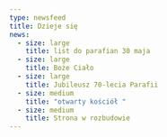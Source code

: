 ```yaml
---
type: newsfeed
title: Dzieje się
news:
  - size: large
    title: list do parafian 30 maja
  - size: large
    title: Boże Ciało
  - size: large
    title: Jubileusz 70-lecia Parafii
  - size: medium
    title: "otwarty kościół "
  - size: medium
    title: Strona w rozbudowie
---
```

